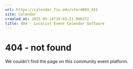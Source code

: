 ```yaml
---
url: https://calendar.fiu.edu/sferd003_431
site: Calendar
crawled_at: 2025-05-14T19:03:21.996372
title: 404 - Localist Event Calendar Software
---
```


# 404 - not found
We couldn't find the page on this community event platform.
